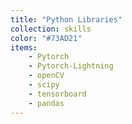 ```yaml
---
title: "Python Libraries"
collection: skills
color: "#73AD21"
items:
    - Pytorch
    - Pytorch-Lightning
    - openCV
    - scipy
    - tensorboard
    - pandas
---
```




